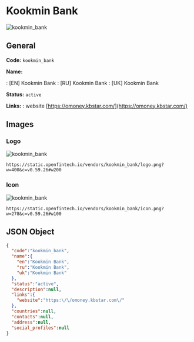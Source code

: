 
# Kookmin Bank 
![kookmin_bank](https://static.openfintech.io/vendors/kookmin_bank/logo.png?w=400&c=v0.59.26#w200)  

## General 
 
**Code:** `kookmin_bank` 
 
**Name:** 
 
:	[EN] Kookmin Bank 
:	[RU] Kookmin Bank 
:	[UK] Kookmin Bank 
 
**Status:** `active` 
 
**Links:** 
: website [https://omoney.kbstar.com/](https://omoney.kbstar.com/) 
 

## Images 

### Logo 
 
![kookmin_bank](https://static.openfintech.io/vendors/kookmin_bank/logo.png?w=400&c=v0.59.26#w200)  

```
https://static.openfintech.io/vendors/kookmin_bank/logo.png?w=400&c=v0.59.26#w200
```  

### Icon 
 
![kookmin_bank](https://static.openfintech.io/vendors/kookmin_bank/icon.png?w=278&c=v0.59.26#w100)  

```
https://static.openfintech.io/vendors/kookmin_bank/icon.png?w=278&c=v0.59.26#w100
```  

## JSON Object 

```json
{
  "code":"kookmin_bank",
  "name":{
    "en":"Kookmin Bank",
    "ru":"Kookmin Bank",
    "uk":"Kookmin Bank"
  },
  "status":"active",
  "description":null,
  "links":{
    "website":"https:\/\/omoney.kbstar.com\/"
  },
  "countries":null,
  "contacts":null,
  "address":null,
  "social_profiles":null
}
```  
